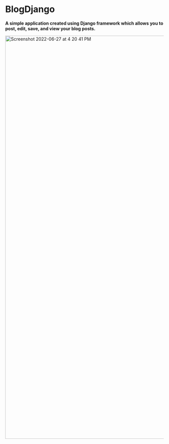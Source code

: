 # BlogDjango

**A simple application created using Django framework which allows you to post, edit, save, and view your blog posts.**

<img width="1280" alt="Screenshot 2022-06-27 at 4 20 41 PM" src="https://user-images.githubusercontent.com/107430204/175925135-04fa6651-11f4-4131-b0c9-e2592050f9e5.png">
